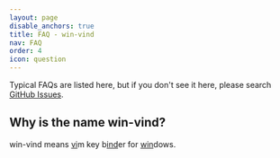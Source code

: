 ```yaml
---
layout: page
disable_anchors: true
title: FAQ - win-vind
nav: FAQ
order: 4
icon: question
---
```


Typical FAQs are listed here, but if you don't see it here, please search [GitHub Issues](https://github.com/pit-ray/win-vind/issues).

## Why is the name win-vind?  
win-vind means <u>vi</u>m key b<u>ind</u>er for <u>win</u>dows.  
<br>

<br>
